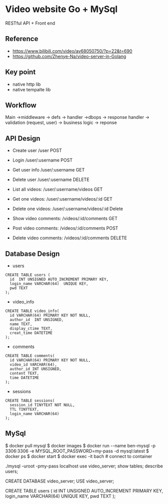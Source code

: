 # Video website Go + MySql
RESTful API + Front end
## Reference
- https://www.bilibili.com/video/av68050750/?p=22&t=690
- https://github.com/Zhenye-Na/video-server-in-Golang

## Key point
- native http lib
- native tempalte lib

## Workflow
 Main ->middleware -> defs -> handler ->dbops -> response
 handler -> validation (request, user) -> business logic -> reponse

## API Design
- Create user  /user  POST
- Login        /user/:username POST
- Get user info  /user/:username GET
- Delete user    /user/:username DELETE


- List all videos:   /user/:username/videos GET
- Get one videos:   /user/:username/videos/:id GET
- Delete one videos:   /user/:username/videos/:id Delete


- Show video comments:   /videos/:id/comments   GET
- Post video comments:   /videos/:id/comments   POST
- Delete video comments:   /videos/:id/comments   DELETE

## Database Design
- users
```
CREATE TABLE users (
  id  INT UNSIGNED AUTO_INCREMENT PRIMARY KEY,
  login_name VARCHAR(64)  UNIQUE KEY,
  pwd TEXT
);
```
- video_info
```
CREATE TABLE video_info(
  id VARCHAR(64) PRIMARY KEY NOT NULL,
  author_id  INT UNSIGNED,
  name TEXT,
  display_ctime TEXT,
  creat_time DATETIME
);
```
- comments
```
CREATE TABLE comments(
  id VARCHAR(64) PRIMARY KEY NOT NULL,
  video_id VARCHAR(64),
  author_id INT UNSIGNED,
  content TEXT,
  time DATETIME
);
```
- sessions
```
CREATE TABLE sessions(
  session_id TINYTEXT NOT NULL,
  TTL TINYTEXT,
  login_name VARCHAR(64)
);
```

## MySql
$ docker pull mysql
$ docker images
$ docker run --name ben-mysql -p 3306:3306 -e MYSQL_ROOT_PASSWORD=my-pass -d mysql:latest
$ docker ps
$ docker start <containter id>
$ docker exec -it <containter id> bach        # connect to container


./mysql -uroot -pmy-pass localhost
use video_server;
show tables;
describe users;
 
CREATE DATABASE video_server;
USE video_server;

CREATE TABLE users (
  id  INT UNSIGNED AUTO_INCREMENT PRIMARY KEY,
  login_name VARCHAR(64)  UNIQUE KEY,
  pwd TEXT
);



